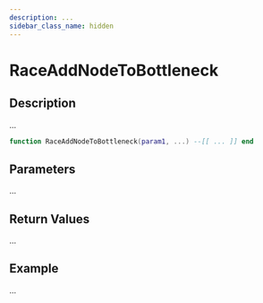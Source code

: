 ```yaml
---
description: ...
sidebar_class_name: hidden
---
```


# RaceAddNodeToBottleneck

## Description

...

```lua
function RaceAddNodeToBottleneck(param1, ...) --[[ ... ]] end
```

## Parameters

...

## Return Values

...

## Example

...

